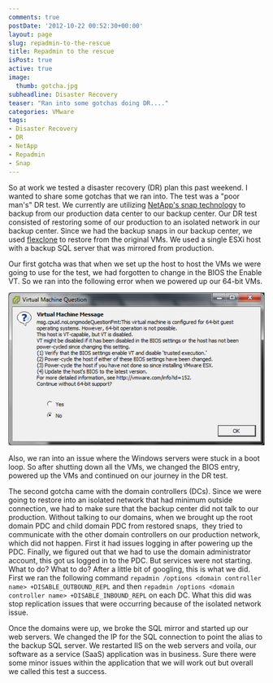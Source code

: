 ```yaml
---
comments: true
postDate: '2012-10-22 00:52:30+00:00'
layout: page
slug: repadmin-to-the-rescue
title: Repadmin to the rescue
isPost: true
active: true
image:
  thumb: gotcha.jpg
subheadline: Disaster Recovery
teaser: "Ran into some gotchas doing DR...."
categories: VMware
tags:
- Disaster Recovery
- DR
- NetApp
- Repadmin
- Snap
---
```


So at work we tested a disaster recovery (DR) plan this past weekend. I wanted to share some gotchas that we ran into. The test was a "poor man's" DR test. We currently are utilizing [NetApp's snap technology](http://communities.vmware.com/blogs/nickhowell/2010/03/31/netapp-snap-what-does-it-all-mean) to backup from our production data center to our backup center. Our DR test consisted of restoring some of our production to an isolated network in our backup center. Since we had the backup snaps in our backup center, we used [flexclone](http://www.netapp.com/us/products/platform-os/flexclone.html) to restore from the original VMs. We used a single ESXi host with a backup SQL server that was mirrored from production.<!-- more -->

Our first gotcha was that when we set up the host to host the VMs we were going to use for the test, we had forgotten to change in the BIOS the Enable VT. So we ran into the following error when we powered up our 64-bit VMs.

![Description: VM error](/images/vm-error.png)

Also, we ran into an issue where the Windows servers were stuck in a boot loop. So after shutting down all the VMs, we changed the BIOS entry, powered up the VMs and continued on our journey in the DR test.

The second gotcha came with the domain controllers (DCs). Since we were going to restore into an isolated network that had minimum outside connection, we had to make sure that the backup center did not talk to our production. Without talking to our domains, when we brought up the root domain PDC and child domain PDC from restored snaps,  they tried to communicate with the other domain controllers on our production network, which did not happen. First it had issues logging in after powering up the PDC. Finally, we figured out that we had to use the domain administrator account, this got us logged in to the PDC. But services were not starting. What to do? What to do? After a little bit of googling, this is what we did. First we ran the following command ```repadmin /options <domain controller name> +DISABLE_OUTBOUND_REPL``` and then ```repadmin /options <domain controller name> +DISABLE_INBOUND_REPL``` on each DC. What this did was stop replication issues that were occurring because of the isolated network issue.

Once the domains were up, we broke the SQL mirror and started up our web servers. We changed the IP for the SQL connection to point the alias to the backup SQL server. We restarted IIS on the web servers and voila, our software as a service (SaaS) application was in business. Sure there were some minor issues within the application that we will work out but overall we called this test a success.
